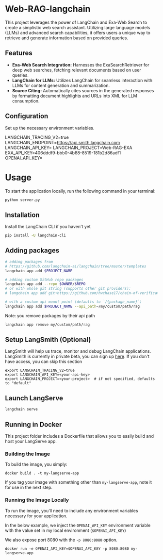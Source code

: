 # Web-RAG-langchain


This project leverages the power of LangChain and Exa-Web Search to create a simplistic web search assistant. Utilizing large language models (LLMs) and advanced search capabilities, it offers users a unique way to retrieve and generate information based on provided queries.

## Features

- **Exa-Web Search Integration:** Harnesses the ExaSearchRetriever for deep web searches, fetching relevant documents based on user queries.
- **LangChain for LLMs:** Utilizes LangChain for seamless interaction with LLMs for content generation and summarization.
- **Source Citing:** Automatically cites sources in the generated responses by formatting document highlights and URLs into XML for LLM consumption.
## Configuration
Set up the necessary environment variables. 

LANGCHAIN_TRACING_V2=true
LANGCHAIN_ENDPOINT=https://api.smith.langchain.com
LANGCHAIN_API_KEY=<your-langchain-api-key>
LANGCHAIN_PROJECT=Web-RAG-EXA
EXA_API_KEY=406dddf9-bbb0-4b88-8519-181b2d86adf1
OPENAI_API_KEY=<your-openai-api-key>


# Usage
To start the application locally, run the following command in your terminal:

```bash
python server.py
```


## Installation

Install the LangChain CLI if you haven't yet

```bash
pip install -U langchain-cli
```

## Adding packages

```bash
# adding packages from 
# https://github.com/langchain-ai/langchain/tree/master/templates
langchain app add $PROJECT_NAME

# adding custom GitHub repo packages
langchain app add --repo $OWNER/$REPO
# or with whole git string (supports other git providers):
# langchain app add git+https://github.com/hwchase17/chain-of-verification

# with a custom api mount point (defaults to `/{package_name}`)
langchain app add $PROJECT_NAME --api_path=/my/custom/path/rag
```

Note: you remove packages by their api path

```bash
langchain app remove my/custom/path/rag
```

## Setup LangSmith (Optional)
LangSmith will help us trace, monitor and debug LangChain applications. 
LangSmith is currently in private beta, you can sign up [here](https://smith.langchain.com/). 
If you don't have access, you can skip this section


```shell
export LANGCHAIN_TRACING_V2=true
export LANGCHAIN_API_KEY=<your-api-key>
export LANGCHAIN_PROJECT=<your-project>  # if not specified, defaults to "default"
```

## Launch LangServe

```bash
langchain serve
```

## Running in Docker

This project folder includes a Dockerfile that allows you to easily build and host your LangServe app.

### Building the Image

To build the image, you simply:

```shell
docker build . -t my-langserve-app
```

If you tag your image with something other than `my-langserve-app`,
note it for use in the next step.

### Running the Image Locally

To run the image, you'll need to include any environment variables
necessary for your application.

In the below example, we inject the `OPENAI_API_KEY` environment
variable with the value set in my local environment
(`$OPENAI_API_KEY`)

We also expose port 8080 with the `-p 8080:8080` option.

```shell
docker run -e OPENAI_API_KEY=$OPENAI_API_KEY -p 8080:8080 my-langserve-app
```
